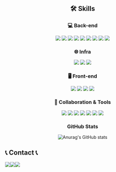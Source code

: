 <div align="center">

## 🛠 Skills

### 💻 Back-end
<img src="https://img.shields.io/badge/Java-007396?style=flat-square&logo=java&logoColor=FFFFFF"/>
<img src="https://img.shields.io/badge/Spring-6DB33F?style=flat-square&logo=spring&logoColor=FFFFFF"/>
<img src="https://img.shields.io/badge/Spring Boot-6DB33F?style=flat-square&logo=springboot&logoColor=FFFFFF"/>
<img src="https://img.shields.io/badge/Spring Data JPA-006600?style=flat-square&logo=Java&logoColor=FFFFFF"/>
<img src="https://img.shields.io/badge/QueryDSL-0099E5?style=flat-square&logo=Java&logoColor=FFFFFF"/>
<img src="https://img.shields.io/badge/Junit5-25A162?style=flat-square&logo=junit5&logoColor=FFFFFF"/>
<img src="https://img.shields.io/badge/Spring Security-6DB33F?style=flat-square&logo=springsecurity&logoColor=FFFFFF"/>
<img src="https://img.shields.io/badge/JWT-FBBA00?style=flat-square&logo=Java&logoColor=FFFFFF"/>
<img src="https://img.shields.io/badge/MySQL-4479A1?style=flat-square&logo=mysql&logoColor=FFFFFF"/>

### 🌐 Infra
<img src="https://img.shields.io/badge/AWS EC2-FF9900?style=flat-square&logo=amazonec2&logoColor=FFFFFF"/>
<img src="https://img.shields.io/badge/AWS RDS-527FFF?style=flat-square&logo=amazonrds&logoColor=FFFFFF"/>
<img src="https://img.shields.io/badge/AWS S3-569A31?style=flat-square&logo=amazons3&logoColor=FFFFFF"/>

### 🖥️ Front-end
<img src="https://img.shields.io/badge/HTML5-E34F26?style=flat-square&logo=HTML5&logoColor=FFFFFF"/>
<img src="https://img.shields.io/badge/CSS3-1572B6?style=flat-square&logo=CSS3&logoColor=FFFFFF"/>
<img src="https://img.shields.io/badge/JavaScript-F7DF1E?style=flat-square&logo=JavaScript&logoColor=FFFFFF"/>
<img src="https://img.shields.io/badge/React-61DAFB?style=flat-square&logo=React&logoColor=FFFFFF"/>
  
  ### 📏 Collaboration & Tools
  
  <img src="https://img.shields.io/badge/Git-F05032?style=flat-square&logo=Git&logoColor=FFFFFF"/>
  <img src="https://img.shields.io/badge/GitHub-181717?style=flat-square&logo=GitHub&logoColor=FFFFFF"/>
  <img src="https://img.shields.io/badge/Slack-4A154B?style=flat-square&logo=Slack&logoColor=FFFFFF"/>
  <img src="https://img.shields.io/badge/Notion-000000?style=flat-square&logo=Notion&logoColor=FFFFFF"/>
  <img src="https://img.shields.io/badge/IntelliJ-000000?style=flat-square&logo=intellijidea&logoColor=FFFFFF"/>
  <img src="https://img.shields.io/badge/Visual Studio Code-007ACC?style=flat-square&logo=Visual Studio Code&logoColor=FFFFFF"/>
  <img src="https://img.shields.io/badge/Postman-FF6C37?style=flat-square&logo=Postman&logoColor=FFFFFF"/>
  
  ### GitHub Stats
  ![Anurag's GitHub stats](https://github-readme-stats.vercel.app/api?username=princeton-d&show_icons=true&theme=radical)
  
</div>

## 📞 Contact 📞
<div style="display:flex; flex-direction:row;">
    <a href="mailto:kwonbe99@gmail.com">
        <img src="https://img.shields.io/badge/
        Gmail-EA4335?style=for-the-badge&logo=Gmail&logoColor=white"> 
    </a>
    <a href="https://open.kakao.com/o/sGFzzbsf">
        <img src="https://img.shields.io/badge/
        KakaoTalk-FFCD00?style=for-the-badge&logoColor=black&logo=KakaoTalk"> 
    </a>
    <a href="https://www.instagram.com/kwonbi_">
        <img src="https://img.shields.io/badge/
        Instagram-E4405F?style=for-the-badge&logo=Instagram&logoColor=white"> 
    </a>
</div>

